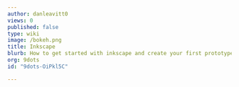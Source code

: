 ```yaml
---
author: danleavitt0
views: 0
published: false
type: wiki
image: /bokeh.png
title: Inkscape
blurb: How to get started with inkscape and create your first prototype.
org: 9dots
id: "9dots-OiPkl5C"

---
```


